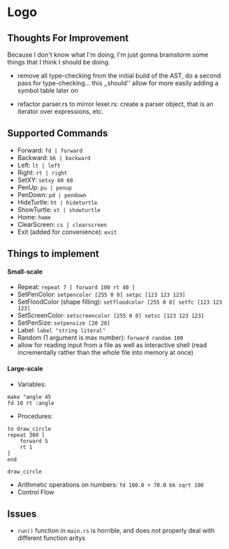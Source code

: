 # Logo

## Thoughts For Improvement

Because I don't know what I'm doing, I'm just gonna brainstorm some things that I think I should be doing.

- remove all type-checking from the initial build of the AST, do a second pass for type-checking... this ,,should'' allow for more easily adding a symbol table later on

- refactor parser.rs to mirror lexer.rs: create a parser object, that is an iterator over expressions, etc.

## Supported Commands

- Forward: `fd | forward`
- Backward: `bk | backward`
- Left: `lt | left`
- Right: `rt | right`
- SetXY: `setxy 60 60`
- PenUp: `pu | penup`
- PenDown: `pd | pendown`
- HideTurtle: `ht | hideturtle`
- ShowTurtle: `st | showturtle`
- Home: `home`
- ClearScreen: `cs | clearscreen`
- Exit (added for convenience): `exit`

## Things to implement 
#### Small-scale
- Repeat: `repeat 7 [ forward 100 rt 40 ]`
- SetPenColor: `setpencolor [255 0 0] setpc [123 123 123]`
- SetFloodColor (shape filling): `setfloodcolor [255 0 0] setfc [123 123 123]`
- SetScreenColor: `setscreencolor [255 0 0] setsc [123 123 123]`
- SetPenSize: `setpensize [20 20]`
- Label: `label "string literal"`
- Random (1 argument is max number): `forward random 100`
- allow for reading input from a file as well as interactive shell (read incrementally rather than the whole file into memory at once)

#### Large-scale
- Variables: 
```
make "angle 45
fd 10 rt :angle

```
- Procedures: 
```logo
to draw_circle
repeat 360 [
    forward 5
    rt 1
]
end

draw_circle
```
- Arithmetic operations on numbers: `fd 100.0 + 70.0 bk sqrt 100`
- Control Flow


## Issues

- `run()` function in `main.rs` is horrible, and does not properly deal with different function aritys
